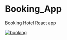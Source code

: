 # Booking_App
Booking Hotel React app

[![booking](https://user-images.githubusercontent.com/36923806/210904549-28a3010a-e10b-46cb-bfe0-ebb6d33acb3b.png)](https://francescabambozzi.github.io/Booking_App/)
